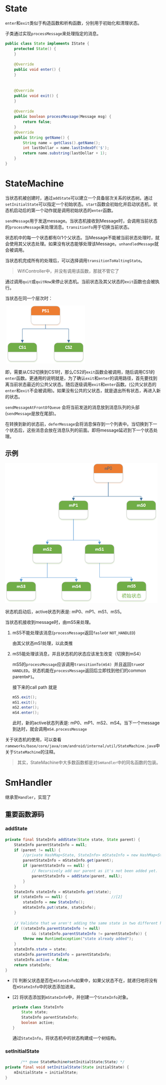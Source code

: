 # State

`enter`和`exit`类似于构造函数和析构函数，分别用于初始化和清理状态。

子类通过实现`processMessage`来处理指定的消息。

```java
public class State implements IState {
    protected State() {
    }

    @Override
    public void enter() {
    }

    
    @Override
    public void exit() {
    }

    @Override
    public boolean processMessage(Message msg) {
        return false;
    }
    @Override
    public String getName() {
        String name = getClass().getName();
        int lastDollar = name.lastIndexOf('$');
        return name.substring(lastDollar + 1);
    }
}

```



# StateMachine

当状态机被创建时，通过`addState`可以建立一个具备层次关系的状态树。通过`setInitialState`可以指定一个初始状态。`start`函数会初始化并启动状态机，状态机启动后的第一个动作就是调用初始状态的`enter`函数。

`sendMessage`用于发送message。当状态机接收到Message时，会调用当前状态的`processMessage`来处理消息。`transitionTo`用于切换当前状态。



状态机中的每一个状态都有0/1个父状态。当Message不能被当前状态处理时，就会使用其父状态处理。如果没有状态能够处理该Message。`unhandledMessage`就会被调用。



当状态机完成所有的处理后，可以选择调用`transitionToHaltingState`。

> WifiController中，并没有调用该函数，那就不管它了

通过调用`quit`或`quitNow`来停止状态机。当前状态及其父状态的`exit`函数也会被执行。



当状态在同一个层次时：

​			![1577965707482](images/1577965707482.png)

即，需要从CS2切换到CS1时，那么CS2的`exit`函数会被调用，随后调用CS1的`enter`函数。更通用的说明就是，为了确认`exit`和`enter`的调用路径，首先要找到离当前状态最近的公共父状态。随后逐级调用`exit`和`enter`函数。(公共父状态的`enter`和`exit`不会被调用)。如果没有公共的父状态，就是退出所有状态，再进入新的状态。



`sendMessageAtFrontOfQueue` 会将当前发送的消息放到消息队列的头部(`sendMessage`是放在尾部)。

在转换到新的状态前，`deferMessage`会将消息保存到一个列表中。当切换到下一个状态后，这些消息会放在消息队列的前面。即将message延迟到下一个状态处理。



## 示例

![1577966739067](images/1577966739067.png)



状态机启动后，active状态列表是: mP0、mP1、mS1、mS5。

当状态机接收到message时，由mS5来处理。

1. mS5不能处理该消息(`processMessage`返回`fasle`or `NOT_HANDLED`)

    由其父状态mS1处理，以此类推

2. mS5能处理该消息，并且状态机的状态应该发生改变（切换到mS4）

    mS5的`processMessage`应该调用`transitionTo(mS4) `并且返回`true`or `HANDLED`。状态机能在`processMessage`返回后立即找到他们的common parent`mP1`。

    接下来的call path 就是

    ```java
    mS5.exit();
    mS1.exit();
    mS2.enter();
    mS4.enter();
    ```

    此时，新的active状态列表是: mP0、mP1、mS2、mS4。当下一个message到达时，就会调用`mS4.processMessage`

    

关于状态机的使用，可以查看`rameworks/base/core/java/com/android/internal/util/StateMachine.java`中关于`StateMachine`的注释。



> 其实，StateMachine中大多数函数都是对`SmHandler`中的同名函数的包装。









# SmHandler



继承至`Handler`，实现了





## 重要函数源码

### addState

```java
private final StateInfo addState(State state, State parent) {
    StateInfo parentStateInfo = null;
    if (parent != null) {
        //private HashMap<State, StateInfo> mStateInfo = new HashMap<State, StateInfo>();
        parentStateInfo = mStateInfo.get(parent);
        if (parentStateInfo == null) {												//[1]
            // Recursively add our parent as it's not been added yet.
            parentStateInfo = addState(parent, null);
        }
    }
    StateInfo stateInfo = mStateInfo.get(state);
    if (stateInfo == null) {					//[2]
        stateInfo = new StateInfo();
        mStateInfo.put(state, stateInfo);
    }

    // Validate that we aren't adding the same state in two different hierarchies.
    if ((stateInfo.parentStateInfo != null)
            && (stateInfo.parentStateInfo != parentStateInfo)) {
        throw new RuntimeException("state already added");
    }
    stateInfo.state = state;
    stateInfo.parentStateInfo = parentStateInfo;
    stateInfo.active = false;
    return stateInfo;
}

```

- [1] 判断父状态是否在`mStateInfo`如果中，如果父状态不在，就递归地将没有在`mStateInfo`中的状态添加进来。

- [2] 将状态添加到`mStateInfo`中，并创建一个`StateInfo`对象。

    ```java
    private class StateInfo 
    	State state;
    	StateInfo parentStateInfo;
    	boolean active;
    }
    ```
    
    通过`StateInfo`，将状态机中的状态构建成一个树结构。





### setInitialState

```java
       /** @see StateMachine#setInitialState(State) */
private final void setInitialState(State initialState) {
	mInitialState = initialState;
}
```

